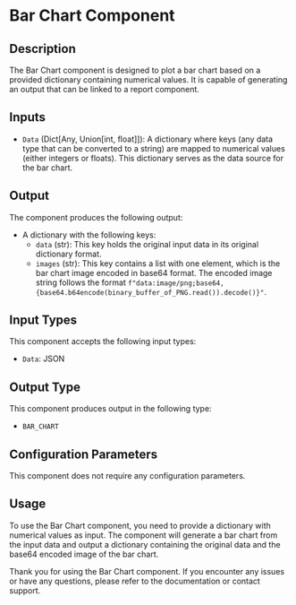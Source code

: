 # Bar Chart Component

## Description
The Bar Chart component is designed to plot a bar chart based on a provided dictionary containing numerical values. It is capable of generating an output that can be linked to a report component.

## Inputs
- `Data` (Dict[Any, Union[int, float]]): A dictionary where keys (any data type that can be converted to a string) are mapped to numerical values (either integers or floats). This dictionary serves as the data source for the bar chart.

## Output
The component produces the following output:
- A dictionary with the following keys:
  - `data` (str): This key holds the original input data in its original dictionary format.
  - `images` (str): This key contains a list with one element, which is the bar chart image encoded in base64 format. The encoded image string follows the format `f"data:image/png;base64,{base64.b64encode(binary_buffer_of_PNG.read()).decode()}"`.

## Input Types
This component accepts the following input types:
- `Data`: JSON

## Output Type
This component produces output in the following type:
- `BAR_CHART`

## Configuration Parameters
This component does not require any configuration parameters.

## Usage
To use the Bar Chart component, you need to provide a dictionary with numerical values as input. The component will generate a bar chart from the input data and output a dictionary containing the original data and the base64 encoded image of the bar chart.

Thank you for using the Bar Chart component. If you encounter any issues or have any questions, please refer to the documentation or contact support.